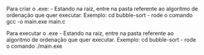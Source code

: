 Para criar o .exe:
    - Estando na raiz, entre na pasta referente ao algoritmo de ordenação que quer executar. Exemplo: cd bubble-sort
    - rode o comando gcc -o main.exe main.c

Para executar o .exe
    - Estando na raiz, entre na pasta referente ao algoritmo de ordenação que quer executar. Exemplo: cd bubble-sort
    - rode o comando ./main.exe
